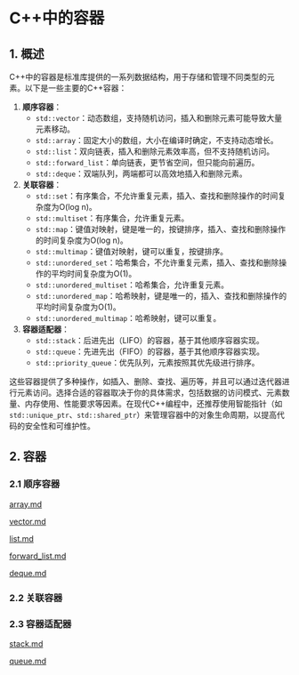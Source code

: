 # C++中的容器

## 1. 概述

C++中的容器是标准库提供的一系列数据结构，用于存储和管理不同类型的元素。以下是一些主要的C++容器：

1. **顺序容器**：
   - `std::vector`：动态数组，支持随机访问，插入和删除元素可能导致大量元素移动。
   - `std::array`：固定大小的数组，大小在编译时确定，不支持动态增长。
   - `std::list`：双向链表，插入和删除元素效率高，但不支持随机访问。
   - `std::forward_list`：单向链表，更节省空间，但只能向前遍历。
   - `std::deque`：双端队列，两端都可以高效地插入和删除元素。
2. **关联容器**：
   - `std::set`：有序集合，不允许重复元素，插入、查找和删除操作的时间复杂度为O(log n)。
   - `std::multiset`：有序集合，允许重复元素。
   - `std::map`：键值对映射，键是唯一的，按键排序，插入、查找和删除操作的时间复杂度为O(log n)。
   - `std::multimap`：键值对映射，键可以重复，按键排序。
   - `std::unordered_set`：哈希集合，不允许重复元素，插入、查找和删除操作的平均时间复杂度为O(1)。
   - `std::unordered_multiset`：哈希集合，允许重复元素。
   - `std::unordered_map`：哈希映射，键是唯一的，插入、查找和删除操作的平均时间复杂度为O(1)。
   - `std::unordered_multimap`：哈希映射，键可以重复。
3. **容器适配器**：
   - `std::stack`：后进先出（LIFO）的容器，基于其他顺序容器实现。
   - `std::queue`：先进先出（FIFO）的容器，基于其他顺序容器实现。
   - `std::priority_queue`：优先队列，元素按照其优先级进行排序。

这些容器提供了多种操作，如插入、删除、查找、遍历等，并且可以通过迭代器进行元素访问。选择合适的容器取决于你的具体需求，包括数据的访问模式、元素数量、内存使用、性能要求等因素。在现代C++编程中，还推荐使用智能指针（如`std::unique_ptr`、`std::shared_ptr`）来管理容器中的对象生命周期，以提高代码的安全性和可维护性。

## 2. 容器

### 2.1 顺序容器

[array.md](https://github.com/niu0217/Documents/blob/main/C%2B%2B/container/array.md)

[vector.md](https://github.com/niu0217/Documents/blob/main/C%2B%2B/container/vector.md)

[list.md](https://github.com/niu0217/Documents/blob/main/C%2B%2B/container/list.md)

[forward_list.md](https://github.com/niu0217/Documents/blob/main/C%2B%2B/container/forward_list.md)

[deque.md](https://github.com/niu0217/Documents/blob/main/C%2B%2B/container/deque.md)

### 2.2 关联容器

### 2.3 容器适配器

[stack.md](https://github.com/niu0217/Documents/blob/main/C%2B%2B/container/stack.md)

[queue.md](https://github.com/niu0217/Documents/blob/main/C%2B%2B/container/queue.md)
